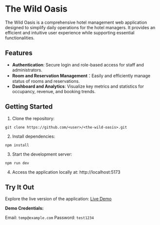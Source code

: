 # The Wild Oasis

The Wild Oasis is a comprehensive hotel management web application designed to simplify daily operations for the hotel managers. It provides an efficient and intuitive user experience while supporting essential functionalities.

## Features

- **Authentication**: Secure login and role-based access for staff and administrators.
- **Room and Reservation Management**：Easily and efficiently manage status of rooms and reservations.
- **Dashboard and Analytics**: Visualize key metrics and statistics for occupancy, revenue, and booking trends.

## Getting Started

1. Clone the repository:

```
git clone https://github.com/<user>/<the-wild-oasis>.git
```

2. Install dependencies:

```
npm install
```

3. Start the development server:

```
npm run dev
```

4. Access the application locally at:
   http://localhost:5173

## Try It Out

Explore the live version of the application: [Live Demo](https://the-mm-oasis.vercel.app/login)

**Demo Credentials:**

Email: `temp@example.com`
Password: `test1234`
